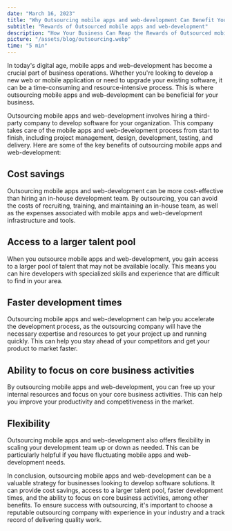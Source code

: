 ```yaml
---
date: "March 16, 2023"
title: "Why Outsourcing mobile apps and web-development Can Benefit Your Business"
subtitle: "Rewards of Outsourced mobile apps and web-development"
description: "How Your Business Can Reap the Rewards of Outsourced mobile apps and web-development."
picture: "/assets/blog/outsourcing.webp"
time: "5 min"
---
```

In today's digital age, mobile apps and web-development has become a crucial part of business operations. Whether you're looking to develop a new web or mobile application or need to upgrade your existing software, it can be a time-consuming and resource-intensive process. This is where outsourcing mobile apps and web-development can be beneficial for your business.

Outsourcing mobile apps and web-development involves hiring a third-party company to develop software for your organization. This company takes care of the mobile apps and web-development process from start to finish, including project management, design, development, testing, and delivery. Here are some of the key benefits of outsourcing mobile apps and web-development:

## Cost savings
Outsourcing mobile apps and web-development can be more cost-effective than hiring an in-house development team. By outsourcing, you can avoid the costs of recruiting, training, and maintaining an in-house team, as well as the expenses associated with mobile apps and web-development infrastructure and tools.

## Access to a larger talent pool
When you outsource mobile apps and web-development, you gain access to a larger pool of talent that may not be available locally. This means you can hire developers with specialized skills and experience that are difficult to find in your area.

## Faster development times
Outsourcing mobile apps and web-development can help you accelerate the development process, as the outsourcing company will have the necessary expertise and resources to get your project up and running quickly. This can help you stay ahead of your competitors and get your product to market faster.

## Ability to focus on core business activities
By outsourcing mobile apps and web-development, you can free up your internal resources and focus on your core business activities. This can help you improve your productivity and competitiveness in the market.

## Flexibility
Outsourcing mobile apps and web-development also offers flexibility in scaling your development team up or down as needed. This can be particularly helpful if you have fluctuating mobile apps and web-development needs.

In conclusion, outsourcing mobile apps and web-development can be a valuable strategy for businesses looking to develop software solutions. It can provide cost savings, access to a larger talent pool, faster development times, and the ability to focus on core business activities, among other benefits. To ensure success with outsourcing, it's important to choose a reputable outsourcing company with experience in your industry and a track record of delivering quality work.
